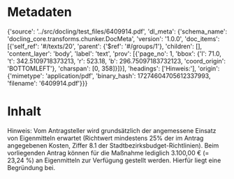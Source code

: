 # Metadaten
{'source': '../src/docling/test_files/6409914.pdf', 'dl_meta': {'schema_name': 'docling_core.transforms.chunker.DocMeta', 'version': '1.0.0', 'doc_items': [{'self_ref': '#/texts/20', 'parent': {'$ref': '#/groups/1'}, 'children': [], 'content_layer': 'body', 'label': 'text', 'prov': [{'page_no': 1, 'bbox': {'l': 71.0, 't': 342.5109718373213, 'r': 523.18, 'b': 296.75097183732123, 'coord_origin': 'BOTTOMLEFT'}, 'charspan': [0, 358]}]}], 'headings': ['Hinweis:'], 'origin': {'mimetype': 'application/pdf', 'binary_hash': 17274604705612337993, 'filename': '6409914.pdf'}}}

# Inhalt
Hinweis:
Vom Antragsteller wird grundsätzlich der angemessene Einsatz von Eigenmitteln erwartet (Richtwert mindestens 25% der im Antrag angegebenen Kosten, Ziffer 8.1 der Stadtbezirksbudget-Richtlinien). Beim vorliegenden Antrag können für die Maßnahme lediglich 3.100,00 € (= 23,24 %) an Eigenmitteln zur Verfügung gestellt werden. Hierfür liegt eine Begründung bei.